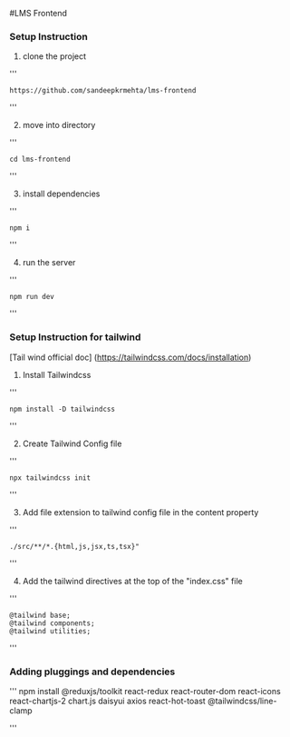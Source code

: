 #LMS Frontend

### Setup Instruction

1. clone the project

'''

    https://github.com/sandeepkrmehta/lms-frontend
'''


2. move into directory

'''

    cd lms-frontend
'''

3. install dependencies

'''

    npm i
'''

4. run the server

'''

    npm run dev 
'''


### Setup Instruction for tailwind

[Tail wind official doc] (https://tailwindcss.com/docs/installation)


1. Install Tailwindcss

'''

    npm install -D tailwindcss
'''

2. Create Tailwind Config file

'''

    npx tailwindcss init
'''

3. Add file extension to tailwind config file in the content property

'''

    ./src/**/*.{html,js,jsx,ts,tsx}"
'''

4. Add the tailwind directives at the top of the "index.css" file

'''

    @tailwind base;
    @tailwind components;
    @tailwind utilities;
'''

### Adding pluggings and dependencies

'''
    npm install @reduxjs/toolkit react-redux react-router-dom react-icons react-chartjs-2 chart.js daisyui axios react-hot-toast @tailwindcss/line-clamp

'''